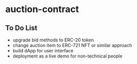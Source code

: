 # auction-contract

## To Do List

- upgrade bid methods to ERC-20 token
- change auction item to ERC-721 NFT or similar approach
- build dApp for user interface
- deployment as a live demo for non-technical people
